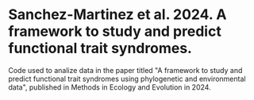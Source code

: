 # Sanchez-Martinez et al. 2024. A framework to study and predict functional trait syndromes.
Code used to analize data in the paper titled "A framework to study and predict functional trait syndromes using phylogenetic and environmental data", published in Methods in Ecology and Evolution in 2024.
